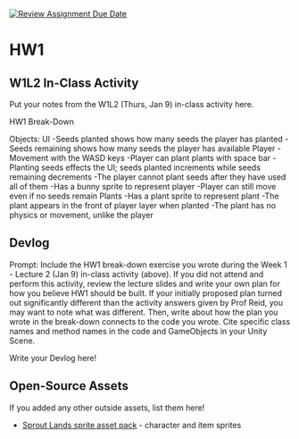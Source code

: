 [![Review Assignment Due Date](https://classroom.github.com/assets/deadline-readme-button-22041afd0340ce965d47ae6ef1cefeee28c7c493a6346c4f15d667ab976d596c.svg)](https://classroom.github.com/a/MjLLqDcN)
# HW1
## W1L2 In-Class Activity

Put your notes from the W1L2 (Thurs, Jan 9) in-class activity here.

HW1 Break-Down

Objects:
UI
-Seeds planted shows how many seeds the player has planted
-Seeds remaining shows how many seeds the player has available
Player
-Movement with the WASD keys
-Player can plant plants with space bar
-Planting seeds effects the UI; seeds planted increments while seeds remaining decrements
-The player cannot plant seeds after they have used all of them
-Has a bunny sprite to represent player
-Player can still move even if no seeds remain
Plants
-Has a plant sprite to represent plant
-The plant appears in the front of player layer when planted 
-The plant has no physics or movement, unlike the player


## Devlog
Prompt: Include the HW1 break-down exercise you wrote during the Week 1 - Lecture 2 (Jan 9) in-class activity (above). If you did not attend and perform this activity, review the lecture slides and write your own plan for how you believe HW1 should be built. If your initially proposed plan turned out significantly different than the activity answers given by Prof Reid, you may want to note what was different. Then, write about how the plan you wrote in the break-down connects to the code you wrote. Cite specific class names and method names in the code and GameObjects in your Unity Scene.


Write your Devlog here!




## Open-Source Assets
If you added any other outside assets, list them here!
- [Sprout Lands sprite asset pack](https://cupnooble.itch.io/sprout-lands-asset-pack) - character and item sprites
